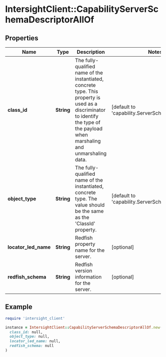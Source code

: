 # IntersightClient::CapabilityServerSchemaDescriptorAllOf

## Properties

| Name | Type | Description | Notes |
| ---- | ---- | ----------- | ----- |
| **class_id** | **String** | The fully-qualified name of the instantiated, concrete type. This property is used as a discriminator to identify the type of the payload when marshaling and unmarshaling data. | [default to &#39;capability.ServerSchemaDescriptor&#39;] |
| **object_type** | **String** | The fully-qualified name of the instantiated, concrete type. The value should be the same as the &#39;ClassId&#39; property. | [default to &#39;capability.ServerSchemaDescriptor&#39;] |
| **locator_led_name** | **String** | Redfish property name for the server. | [optional] |
| **redfish_schema** | **String** | Redfish version information for the server. | [optional] |

## Example

```ruby
require 'intersight_client'

instance = IntersightClient::CapabilityServerSchemaDescriptorAllOf.new(
  class_id: null,
  object_type: null,
  locator_led_name: null,
  redfish_schema: null
)
```

